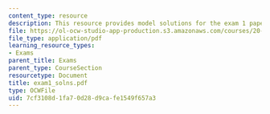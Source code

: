 ```yaml
---
content_type: resource
description: This resource provides model solutions for the exam 1 paper.
file: https://ol-ocw-studio-app-production.s3.amazonaws.com/courses/20-462j-molecular-principles-of-biomaterials-spring-2006/7cf3108d1fa70d28d9cafe1549f657a3_exam1_solns.pdf
file_type: application/pdf
learning_resource_types:
- Exams
parent_title: Exams
parent_type: CourseSection
resourcetype: Document
title: exam1_solns.pdf
type: OCWFile
uid: 7cf3108d-1fa7-0d28-d9ca-fe1549f657a3
---
```

